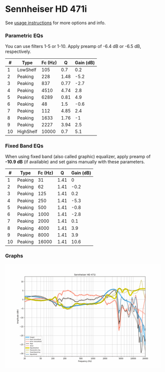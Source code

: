 # Sennheiser HD 471i
See [usage instructions](https://github.com/jaakkopasanen/AutoEq#usage) for more options and info.

### Parametric EQs
You can use filters 1-5 or 1-10. Apply preamp of -6.4 dB or -6.5 dB, respectively.

|   # | Type      |   Fc (Hz) |    Q |   Gain (dB) |
|-----|-----------|-----------|------|-------------|
|   1 | LowShelf  |       105 | 0.7  |         0.2 |
|   2 | Peaking   |       228 | 1.48 |        -5.2 |
|   3 | Peaking   |       837 | 0.77 |        -2.7 |
|   4 | Peaking   |      4510 | 4.74 |         2.8 |
|   5 | Peaking   |      6289 | 0.81 |         4.9 |
|   6 | Peaking   |        48 | 1.5  |        -0.6 |
|   7 | Peaking   |       112 | 4.85 |         2.4 |
|   8 | Peaking   |      1633 | 1.76 |        -1   |
|   9 | Peaking   |      2227 | 3.94 |         2.5 |
|  10 | HighShelf |     10000 | 0.7  |         5.1 |

### Fixed Band EQs
When using fixed band (also called graphic) equalizer, apply preamp of **-10.9 dB** (if available) and set gains manually with these parameters.

|   # | Type    |   Fc (Hz) |    Q |   Gain (dB) |
|-----|---------|-----------|------|-------------|
|   1 | Peaking |        31 | 1.41 |         0   |
|   2 | Peaking |        62 | 1.41 |        -0.2 |
|   3 | Peaking |       125 | 1.41 |         0.2 |
|   4 | Peaking |       250 | 1.41 |        -5.3 |
|   5 | Peaking |       500 | 1.41 |        -0.8 |
|   6 | Peaking |      1000 | 1.41 |        -2.8 |
|   7 | Peaking |      2000 | 1.41 |         0.1 |
|   8 | Peaking |      4000 | 1.41 |         3.9 |
|   9 | Peaking |      8000 | 1.41 |         3.9 |
|  10 | Peaking |     16000 | 1.41 |        10.6 |

### Graphs
![](./Sennheiser%20HD%20471i.png)

